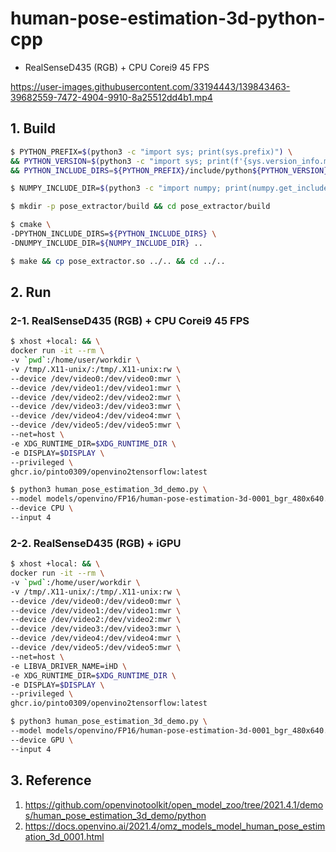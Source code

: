 # human-pose-estimation-3d-python-cpp

- RealSenseD435 (RGB) + CPU Corei9 45 FPS

https://user-images.githubusercontent.com/33194443/139843463-39682559-7472-4904-9910-8a25512dd4b1.mp4

## 1. Build
```bash
$ PYTHON_PREFIX=$(python3 -c "import sys; print(sys.prefix)") \
&& PYTHON_VERSION=$(python3 -c "import sys; print(f'{sys.version_info.major}.{sys.version_info.minor}')") \
&& PYTHON_INCLUDE_DIRS=${PYTHON_PREFIX}/include/python${PYTHON_VERSION}

$ NUMPY_INCLUDE_DIR=$(python3 -c "import numpy; print(numpy.get_include())")

$ mkdir -p pose_extractor/build && cd pose_extractor/build

$ cmake \
-DPYTHON_INCLUDE_DIRS=${PYTHON_INCLUDE_DIRS} \
-DNUMPY_INCLUDE_DIR=${NUMPY_INCLUDE_DIR} ..

$ make && cp pose_extractor.so ../.. && cd ../..
```

## 2. Run
### 2-1. RealSenseD435 (RGB) + CPU Corei9 45 FPS
```bash
$ xhost +local: && \
docker run -it --rm \
-v `pwd`:/home/user/workdir \
-v /tmp/.X11-unix/:/tmp/.X11-unix:rw \
--device /dev/video0:/dev/video0:mwr \
--device /dev/video1:/dev/video1:mwr \
--device /dev/video2:/dev/video2:mwr \
--device /dev/video3:/dev/video3:mwr \
--device /dev/video4:/dev/video4:mwr \
--device /dev/video5:/dev/video5:mwr \
--net=host \
-e XDG_RUNTIME_DIR=$XDG_RUNTIME_DIR \
-e DISPLAY=$DISPLAY \
--privileged \
ghcr.io/pinto0309/openvino2tensorflow:latest
```
```bash
$ python3 human_pose_estimation_3d_demo.py \
--model models/openvino/FP16/human-pose-estimation-3d-0001_bgr_480x640.xml \
--device CPU \
--input 4
```
### 2-2. RealSenseD435 (RGB) + iGPU
```bash
$ xhost +local: && \
docker run -it --rm \
-v `pwd`:/home/user/workdir \
-v /tmp/.X11-unix/:/tmp/.X11-unix:rw \
--device /dev/video0:/dev/video0:mwr \
--device /dev/video1:/dev/video1:mwr \
--device /dev/video2:/dev/video2:mwr \
--device /dev/video3:/dev/video3:mwr \
--device /dev/video4:/dev/video4:mwr \
--device /dev/video5:/dev/video5:mwr \
--net=host \
-e LIBVA_DRIVER_NAME=iHD \
-e XDG_RUNTIME_DIR=$XDG_RUNTIME_DIR \
-e DISPLAY=$DISPLAY \
--privileged \
ghcr.io/pinto0309/openvino2tensorflow:latest
```
```bash
$ python3 human_pose_estimation_3d_demo.py \
--model models/openvino/FP16/human-pose-estimation-3d-0001_bgr_480x640.xml \
--device GPU \
--input 4
```
## 3. Reference
1. https://github.com/openvinotoolkit/open_model_zoo/tree/2021.4.1/demos/human_pose_estimation_3d_demo/python
2. https://docs.openvino.ai/2021.4/omz_models_model_human_pose_estimation_3d_0001.html
